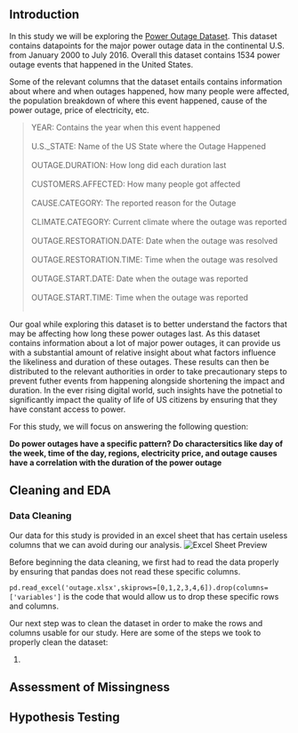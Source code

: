 ## Introduction

In this study we will be exploring the [Power Outage Dataset](https://dsc80.com/project3/power-outages). This dataset contains datapoints for the major power outage data in the continental U.S. from January 2000 to July 2016. Overall this dataset contains 1534 power outage events that happened in the United States.

Some of the relevant columns that the dataset entails contains information about where and when outages happened, how many people were affected, the population breakdown of where this event happened, cause of the power outage, price of electricity, etc. 

> YEAR: Contains the year when this event happened <br><br>
> U.S._STATE: Name of the US State where the Outage Happened <br><br>
> OUTAGE.DURATION: How long did each duration last <br><br>
> CUSTOMERS.AFFECTED: How many people got affected <br><br>
> CAUSE.CATEGORY: The reported reason for the Outage <br><br>
> CLIMATE.CATEGORY: Current climate where the outage was reported <br><br>
> OUTAGE.RESTORATION.DATE: Date when the outage was resolved <br><br>
> OUTAGE.RESTORATION.TIME: Time when the outage was resolved <br><br>
> OUTAGE.START.DATE: Date when the outage was reported <br><br>
> OUTAGE.START.TIME: Time when the outage was reported <br><br>

Our goal while exploring this dataset is to better understand the factors that may be affecting how long these power outages last. As this dataset contains information about a lot of major power outages, it can provide us with a substantial amount of relative insight about what factors influence the likeliness and duration of these outages. These results can then be distributed to the relevant authorities in order to take precautionary steps to prevent futher events from happening alongside shortening the impact and duration. In the ever rising digital world, such insights have the potnetial to significantly impact the quality of life of US citizens by ensuring that they have constant access to power.

For this study, we will focus on answering the following question:

**Do power outages have a specific pattern? Do charactersitics like day of the week, time of the day, regions, electricity price, and outage causes have a correlation with the duration of the power outage**

## Cleaning and EDA

### Data Cleaning

Our data for this study is provided in an excel sheet that has certain useless columns that we can avoid during our analysis.
![Excel Sheet Preview](https://i.imgur.com/79yPXtg.png)

Before beginning the data cleaning, we first had to read the data properly by ensuring that pandas does not read these specific columns.

`pd.read_excel('outage.xlsx',skiprows=[0,1,2,3,4,6]).drop(columns=['variables']` is the code that would allow us to drop these specific rows and columns.

Our next step was to clean the dataset in order to make the rows and columns usable for our study. Here are some of the steps we took to properly clean the dataset:

1.  


## Assessment of Missingness


## Hypothesis Testing




